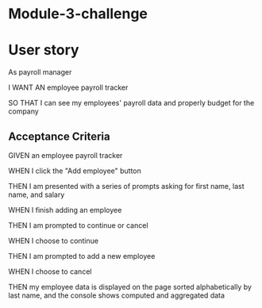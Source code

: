 # Module-3-challenge
# User story
As payroll manager

I WANT AN employee payroll tracker

SO THAT I can see my employees' payroll data and properly budget for the company



## Acceptance Criteria
GIVEN an employee payroll tracker

WHEN I click the "Add employee" button

THEN I am presented with a series of prompts asking for first name, last name, and salary

WHEN I finish adding an employee

THEN I am prompted to continue or cancel

WHEN I choose to continue

THEN I am prompted to add a new employee

WHEN I choose to cancel

THEN my employee data is displayed on the page sorted alphabetically by last name, and the console shows computed and aggregated data